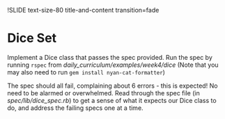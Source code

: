 !SLIDE text-size-80 title-and-content transition=fade

Dice Set
========
Implement a Dice class that passes the spec provided. Run the spec by running ```rspec``` from *daily_curriculum/examples/week4/dice* (Note that you may also need to run ```gem install nyan-cat-formatter```)

The spec should all fail, complaining about 6 errors - this is expected! No need to be alarmed or overwhelmed. Read through the spec file (in *spec/lib/dice_spec.rb*) to get a sense of what it expects our Dice class to do, and address the failing specs one at a time.
